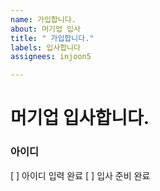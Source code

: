 ```yaml
---
name: 가입합니다.
about: 머기업 입사
title: " 가입합니다."
labels: 입사합니다
assignees: injoon5

---
```


# 머기업 입사합니다.
### 아이디
<!--아이디 입력
--!>
[ ] 아이디 입력 완료
[ ] 입사 준비 완료
